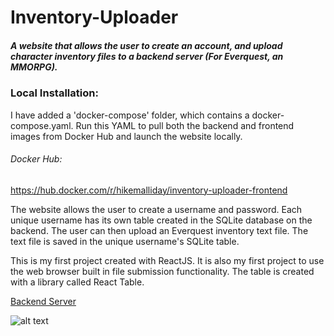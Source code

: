 # Inventory-Uploader

##### A website that allows the user to create an account, and upload character inventory files to a backend server (For Everquest, an MMORPG). 

### Local Installation:
I have added a 'docker-compose' folder, which contains a docker-compose.yaml. Run this YAML to pull both the backend and frontend images from Docker Hub and launch the website locally.

###### Docker Hub:
https://hub.docker.com/r/hikemalliday/inventory-uploader-frontend

The website allows the user to create a username and password. Each unique username has its own table created in the SQLite database on the backend. The user can then upload an Everquest inventory text file. The text file is saved in the unique username's SQLite table.

This is my first project created with ReactJS. It is also my first project to use the web browser built in file submission functionality.
The table is created with a library called React Table. 

[Backend Server](https://github.com/hikemalliday/Inventory-Uploader-Backend/)

![alt text](https://cdn.discordapp.com/attachments/617825237752479751/1181730234496716810/image.png?ex=65821f0b&is=656faa0b&hm=ff49a3793e044e9134b8d5dadaf4956571523389ffb6ae586c934ea0477e5d58&)
